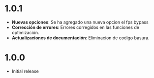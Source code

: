 # 1.0.1
- **Nuevas opciones**: Se ha agregado una nueva opcion el fps bypass
- **Corrección de errores**: Errores corregidos en las funciones de optimización.
- **Actualizaciones de documentación**: Eliminacion de codigo basura.

# 1.0.0
- Initial release
